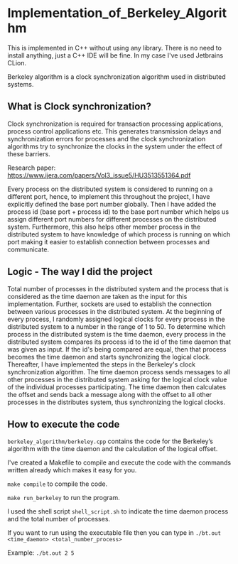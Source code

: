 # Implementation_of_Berkeley_Algorithm

This is implemented in C++ without using any library.
There is no need to install anything, just a C++ IDE will be fine. In my case I've used Jetbrains CLion.

Berkeley algorithm is a clock synchronization algorithm used in distributed systems. 

## What is Clock synchronization?
Clock synchronization is required for transaction processing applications, process control applications etc. This generates transmission delays and synchronization errors for processes and the clock synchronization algorithms try to synchronize the clocks in the system under the effect of these barriers.

Research paper: https://www.ijera.com/papers/Vol3_issue5/HU3513551364.pdf

Every process on the distributed system is considered to running on a different port, hence, to implement this throughout the project, I have explicitly defined the base port number globally. Then I have added the process id (base port + process id) to the base port number which helps us assign different port numbers for different processes on the distributed system. Furthermore, this also helps other member process in the distributed system to have knowledge of which process is running on which port making it easier to establish connection between processes and communicate.

## Logic - The way I did the project

Total number of processes in the distributed system and the process that is considered as the time daemon are taken as the input for this implementation. Further, sockets are used to establish the connection between various processes in the distributed system. At the beginning of every process, I randomly assigned logical clocks for every process in the distributed system to a number in the range of 1 to 50. To determine which process in the distributed system is the time daemon, every process in the distributed system compares its process id to the id of the time daemon that was given as input. If the id's being compared are equal, then that process becomes the time daemon and starts synchronizing the logical clock. Thereafter, I have implemented the steps in the Berkeley's clock synchronization algorithm. The time daemon process sends messages to all other processes in the distributed system asking for the logical clock value of the individual processes participating. The time daemon then calculates the offset and sends back a message along with the offset to all other processes in the distributes system, thus synchronizing the logical clocks.

## How to execute the code

`berkeley_algorithm/berkeley.cpp` contains the code for the Berkeley’s algorithm with the time daemon and the calculation of the logical offset.

I've created a Makefile to compile and execute the code with the commands written already which makes it easy for you.

`make compile` to compile the code.

`make run_berkeley` to run the program.

I used the shell script `shell_script.sh` to indicate the time daemon process and the total number of processes.

If you want to run using the executable file then you can type in
    ```
    ./bt.out <time_daemon> <total_number_process>
    ```
    
Example:
    ```
    ./bt.out 2 5
    ```

